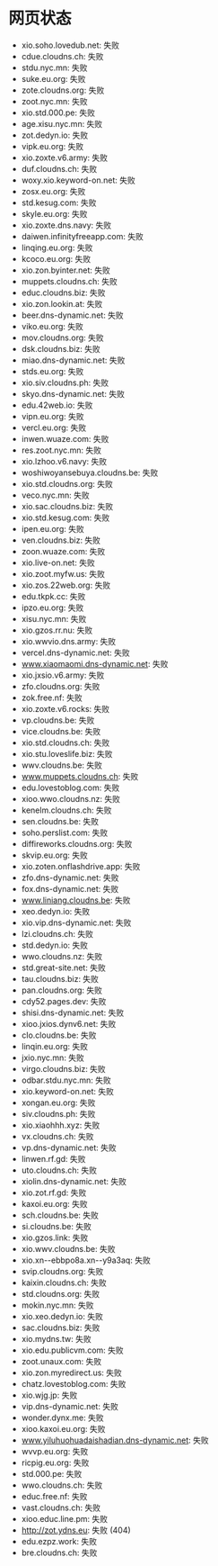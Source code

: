 # 网页状态
- xio.soho.lovedub.net: 失败
- cdue.cloudns.ch: 失败
- stdu.nyc.mn: 失败
- suke.eu.org: 失败
- zote.cloudns.org: 失败
- zoot.nyc.mn: 失败
- xio.std.000.pe: 失败
- age.xisu.nyc.mn: 失败
- zot.dedyn.io: 失败
- vipk.eu.org: 失败
- xio.zoxte.v6.army: 失败
- duf.cloudns.ch: 失败
- woxy.xio.keyword-on.net: 失败
- zosx.eu.org: 失败
- std.kesug.com: 失败
- skyle.eu.org: 失败
- xio.zoxte.dns.navy: 失败
- daiwen.infinityfreeapp.com: 失败
- linqing.eu.org: 失败
- kcoco.eu.org: 失败
- xio.zon.byinter.net: 失败
- muppets.cloudns.ch: 失败
- educ.cloudns.biz: 失败
- xio.zon.lookin.at: 失败
- beer.dns-dynamic.net: 失败
- viko.eu.org: 失败
- mov.cloudns.org: 失败
- dsk.cloudns.biz: 失败
- miao.dns-dynamic.net: 失败
- stds.eu.org: 失败
- xio.siv.cloudns.ph: 失败
- skyo.dns-dynamic.net: 失败
- edu.42web.io: 失败
- vipn.eu.org: 失败
- vercl.eu.org: 失败
- inwen.wuaze.com: 失败
- res.zoot.nyc.mn: 失败
- xio.lzhoo.v6.navy: 失败
- woshiwoyansebuya.cloudns.be: 失败
- xio.std.cloudns.org: 失败
- veco.nyc.mn: 失败
- xio.sac.cloudns.biz: 失败
- xio.std.kesug.com: 失败
- ipen.eu.org: 失败
- ven.cloudns.biz: 失败
- zoon.wuaze.com: 失败
- xio.live-on.net: 失败
- xio.zoot.myfw.us: 失败
- xio.zos.22web.org: 失败
- edu.tkpk.cc: 失败
- ipzo.eu.org: 失败
- xisu.nyc.mn: 失败
- xio.gzos.rr.nu: 失败
- xio.wwvio.dns.army: 失败
- vercel.dns-dynamic.net: 失败
- www.xiaomaomi.dns-dynamic.net: 失败
- xio.jxsio.v6.army: 失败
- zfo.cloudns.org: 失败
- zok.free.nf: 失败
- xio.zoxte.v6.rocks: 失败
- vp.cloudns.be: 失败
- vice.cloudns.be: 失败
- xio.std.cloudns.ch: 失败
- xio.stu.loveslife.biz: 失败
- wwv.cloudns.be: 失败
- www.muppets.cloudns.ch: 失败
- edu.lovestoblog.com: 失败
- xioo.wwo.cloudns.nz: 失败
- kenelm.cloudns.ch: 失败
- sen.cloudns.be: 失败
- soho.perslist.com: 失败
- diffireworks.cloudns.org: 失败
- skvip.eu.org: 失败
- xio.zoten.onflashdrive.app: 失败
- zfo.dns-dynamic.net: 失败
- fox.dns-dynamic.net: 失败
- www.liniang.cloudns.be: 失败
- xeo.dedyn.io: 失败
- xio.vip.dns-dynamic.net: 失败
- lzi.cloudns.ch: 失败
- std.dedyn.io: 失败
- wwo.cloudns.nz: 失败
- std.great-site.net: 失败
- tau.cloudns.biz: 失败
- pan.cloudns.org: 失败
- cdy52.pages.dev: 失败
- shisi.dns-dynamic.net: 失败
- xioo.jxios.dynv6.net: 失败
- clo.cloudns.be: 失败
- linqin.eu.org: 失败
- jxio.nyc.mn: 失败
- virgo.cloudns.biz: 失败
- odbar.stdu.nyc.mn: 失败
- xio.keyword-on.net: 失败
- xongan.eu.org: 失败
- siv.cloudns.ph: 失败
- xio.xiaohhh.xyz: 失败
- vx.cloudns.ch: 失败
- vp.dns-dynamic.net: 失败
- linwen.rf.gd: 失败
- uto.cloudns.ch: 失败
- xiolin.dns-dynamic.net: 失败
- xio.zot.rf.gd: 失败
- kaxoi.eu.org: 失败
- sch.cloudns.be: 失败
- si.cloudns.be: 失败
- xio.gzos.link: 失败
- xio.wwv.cloudns.be: 失败
- xio.xn--ebbpo8a.xn--y9a3aq: 失败
- svip.cloudns.org: 失败
- kaixin.cloudns.ch: 失败
- std.cloudns.org: 失败
- mokin.nyc.mn: 失败
- xio.xeo.dedyn.io: 失败
- sac.cloudns.biz: 失败
- xio.mydns.tw: 失败
- xio.edu.publicvm.com: 失败
- zoot.unaux.com: 失败
- xio.zon.myredirect.us: 失败
- chatz.lovestoblog.com: 失败
- xio.wjg.jp: 失败
- vip.dns-dynamic.net: 失败
- wonder.dynx.me: 失败
- xioo.kaxoi.eu.org: 失败
- www.yiluhuohuadaishadian.dns-dynamic.net: 失败
- wvvp.eu.org: 失败
- ricpig.eu.org: 失败
- std.000.pe: 失败
- wwo.cloudns.ch: 失败
- educ.free.nf: 失败
- vast.cloudns.ch: 失败
- xioo.educ.line.pm: 失败
- http://zot.ydns.eu: 失败 (404)
- edu.ezpz.work: 失败
- bre.cloudns.ch: 失败
